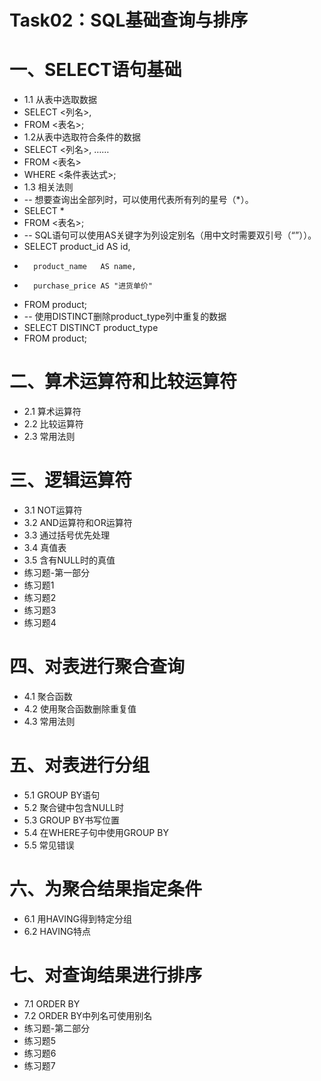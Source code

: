 
# Task02：SQL基础查询与排序
# 一、SELECT语句基础
- 1.1 从表中选取数据
- SELECT <列名>,
-  FROM <表名>;
- 1.2从表中选取符合条件的数据
- SELECT <列名>, ……
-  FROM <表名>
-  WHERE <条件表达式>;
- 1.3 相关法则
- -- 想要查询出全部列时，可以使用代表所有列的星号（*）。
- SELECT *
-   FROM <表名>;
- -- SQL语句可以使用AS关键字为列设定别名（用中文时需要双引号（“”））。
- SELECT product_id     AS id,
-       product_name   AS name,
-       purchase_price AS "进货单价"
-  FROM product;
- -- 使用DISTINCT删除product_type列中重复的数据
- SELECT DISTINCT product_type
-  FROM product;
# 二、算术运算符和比较运算符
- 2.1 算术运算符
- 2.2 比较运算符
- 2.3 常用法则
# 三、逻辑运算符
- 3.1 NOT运算符
- 3.2 AND运算符和OR运算符
- 3.3 通过括号优先处理
- 3.4 真值表
- 3.5 含有NULL时的真值
- 练习题-第一部分
- 练习题1
- 练习题2
- 练习题3
- 练习题4
# 四、对表进行聚合查询
- 4.1 聚合函数
- 4.2 使用聚合函数删除重复值
- 4.3 常用法则
# 五、对表进行分组
- 5.1 GROUP BY语句
- 5.2 聚合键中包含NULL时
- 5.3 GROUP BY书写位置
- 5.4 在WHERE子句中使用GROUP BY
- 5.5 常见错误
# 六、为聚合结果指定条件
- 6.1 用HAVING得到特定分组
- 6.2 HAVING特点
# 七、对查询结果进行排序
- 7.1 ORDER BY
- 7.2 ORDER BY中列名可使用别名
- 练习题-第二部分
- 练习题5
- 练习题6
- 练习题7
